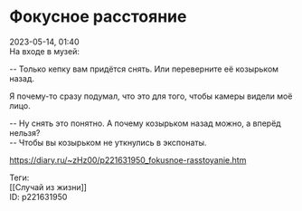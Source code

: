 Фокусное расстояние
====================

   
 2023-05-14, 01:40   
   На входе в музей:   
   
 -- Только кепку вам придётся снять. Или переверните её козырьком назад.   
   
 Я почему-то сразу подумал, что это для того, чтобы камеры видели моё лицо.   
   
 -- Ну снять это понятно. А почему козырьком назад можно, а вперёд нельзя?   
 -- Чтобы вы козырьком не уткнулись в экспонаты.   
     
 <https://diary.ru/~zHz00/p221631950_fokusnoe-rasstoyanie.htm>   
   
 Теги:   
 [[Случай из жизни]]   
 ID: p221631950